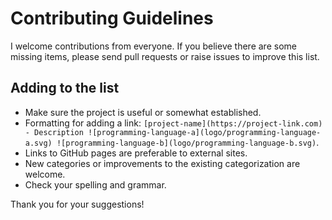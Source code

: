 # Contributing Guidelines

I welcome contributions from everyone. If you believe there are some missing items, please send pull requests or raise issues to improve this list.

## Adding to the list

- Make sure the project is useful or somewhat established.
- Formatting for adding a link: `[project-name](https://project-link.com) - Description ![programming-language-a](logo/programming-language-a.svg) ![programming-language-b](logo/programming-language-b.svg)`.
- Links to GitHub pages are preferable to external sites.
- New categories or improvements to the existing categorization are welcome.
- Check your spelling and grammar.


Thank you for your suggestions!
